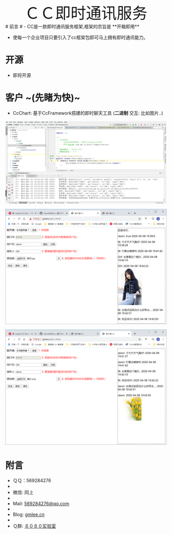 <center><font size="16">ＣＣ即时通讯服务</font></center>
# 前言 #
- CC是一款即时通讯服务框架,框架的宗旨是 **开箱即用**



- 使每一个企业项目只要引入了cc框架包即可马上拥有即时通讯能力。



# 开源 #

- 即将开源



# 客户 ~(先睹为快)~

- CcChart: 基于CcFramework搭建的即时聊天工具 (**二进制** 交互: 比如图片..)

![基于CcFramework的聊天工具后台运行图](assets/基于CcFramework的聊天工具后台运行图.png)

![基于CcFramework的聊天工具效果图1](assets/基于CcFramework的聊天工具效果图1.png)

![基于CcFramework的聊天工具效果图2](assets/基于CcFramework的聊天工具效果图2.png)

# 附言 #

- ＱＱ：569284276
- 
- 微信: 同上
- 
- Mail: 569284276@qq.com
- 
- Blog: [gmlee.cn](http://gmlee.cn/)
- 
- Ｑ群: [８０８０实验室](https://jq.qq.com/?_wv=1027&k=5vD1Zh6 "５３７９５０７５１")